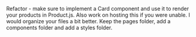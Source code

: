 Refactor - make sure to implement a Card component and use it to render your products in Product.js.  Also work on hosting this if you were unable. I would organize your files a bit better.  Keep the pages folder, add a components folder and add a styles folder.

